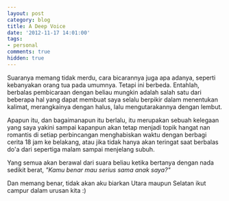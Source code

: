 ```yaml
---
layout: post
category: blog
title: A Deep Voice
date: '2012-11-17 14:01:00'
tags:
- personal
comments: true
hidden: true
---
```


Suaranya memang tidak merdu, cara bicarannya juga apa adanya, seperti kebanyakan orang tua pada umumnya. Tetapi ini berbeda. Entahlah, berbalas pembicaraan dengan beliau mungkin adalah salah satu dari beberapa hal yang dapat membuat saya selalu berpikir dalam menentukan kalimat, merangkainya dengan halus, lalu mengutarakannya dengan lembut.

Apapun itu, dan bagaimanapun itu berlalu, itu merupakan sebuah kelegaan yang saya yakini sampai kapanpun akan tetap menjadi topik hangat nan romantis di setiap perbincangan menghabiskan waktu dengan berbagi cerita 18 jam ke belakang, atau jika tidak hanya akan teringat saat berbalas do'a dari sepertiga malam sampai menjelang subuh.

Yang semua akan berawal dari suara beliau ketika bertanya dengan nada sedikit berat, *"Kamu benar mau serius sama anak saya?"*

Dan memang benar, tidak akan aku biarkan Utara maupun Selatan ikut campur dalam urusan kita :)

